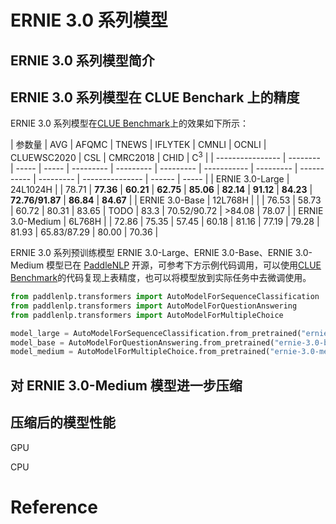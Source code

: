 # ERNIE 3.0 系列模型

## ERNIE 3.0 系列模型简介


## ERNIE 3.0 系列模型在 CLUE Benchark 上的精度

ERNIE 3.0 系列模型在[CLUE Benchmark](../../benchmark/clue/)上的效果如下所示：

| 参数量           | AVG      | AFQMC | TNEWS | IFLYTEK   | CMNLI     | OCNLI     | CLUEWSC2020 | CSL       | CMRC2018    | CHID      | C<sup>3</sup>   |
| ---------------- | -------- | ----- | ----- | --------- | --------- | --------- | ----------- | --------- | ----------- | --------- | --------------- | ------ | ----- |
| ERNIE 3.0-Large  | 24L1024H |       | 78.71 | **77.36** | **60.21** | **62.75** | **85.06**   | **82.14** | **91.12**   | **84.23** | **72.76/91.87** | **86.84** | **84.67** |
| ERNIE 3.0-Base   | 12L768H  |       |       | 76.53     | 58.73     | 60.72     | 80.31       | 83.65     | TODO | 83.3      | 70.52/90.72     | >84.08 | 78.07 |
| ERNIE 3.0-Medium | 6L768H   |       | 72.86 | 75.35     | 57.45     | 60.18     | 81.16       | 77.19     | 79.28       | 81.93     | 65.83/87.29     | 80.00  | 70.36 |


ERNIE 3.0 系列预训练模型 ERNIE 3.0-Large、ERNIE 3.0-Base、ERNIE 3.0-Medium 模型已在 [PaddleNLP](../../../paddlenlp/transformers/ernie/modeling.py) 开源，可参考下方示例代码调用，可以使用[CLUE Benchmark](../../benchmark/clue/)的代码复现上表精度，也可以将模型放到实际任务中去微调使用。


```python
from paddlenlp.transformers import AutoModelForSequenceClassification
from paddlenlp.transformers import AutoModelForQuestionAnswering
from paddlenlp.transformers import AutoModelForMultipleChoice

model_large = AutoModelForSequenceClassification.from_pretrained("ernie-3.0-large")
model_base = AutoModelForQuestionAnswering.from_pretrained("ernie-3.0-base")
model_medium = AutoModelForMultipleChoice.from_pretrained("ernie-3.0-medium")
```

## 对 ERNIE 3.0-Medium 模型进一步压缩


## 压缩后的模型性能

GPU

CPU

# Reference
